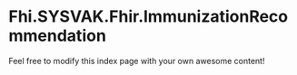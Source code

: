 # Fhi.SYSVAK.Fhir.ImmunizationRecommendation

Feel free to modify this index page with your own awesome content!